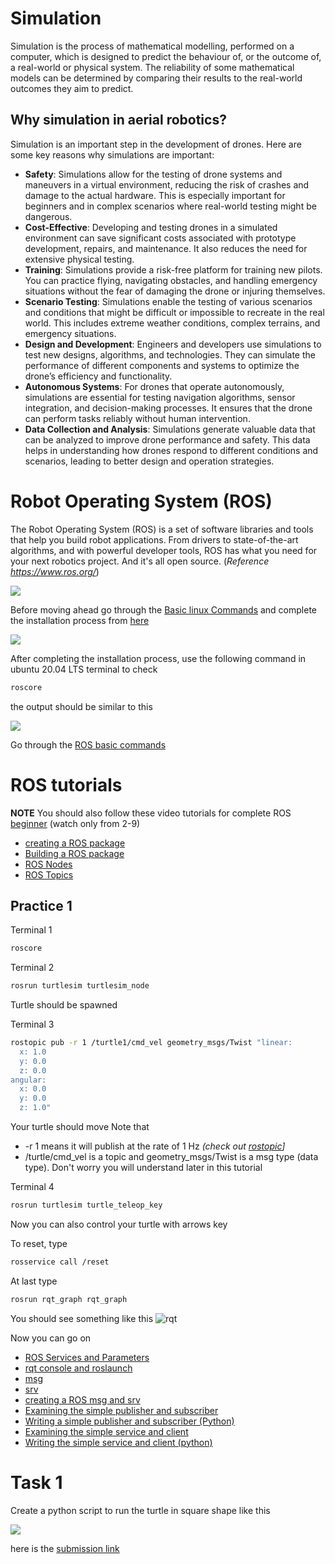 # Simulation 
Simulation is the process of mathematical modelling, performed on a computer, which is designed to predict the behaviour of, or the outcome of, a real-world or physical system. The reliability of some mathematical models can be determined by comparing their results to the real-world outcomes they aim to predict.

## Why simulation in aerial robotics?
Simulation is an important step in the development of drones. Here are some key reasons why simulations are important: 
- **Safety**: Simulations allow for the testing of drone systems and maneuvers in a virtual environment, reducing the risk of crashes and damage to the actual hardware. This is especially important for beginners and in complex scenarios where real-world testing might be dangerous.
- **Cost-Effective**: Developing and testing drones in a simulated environment can save significant costs associated with prototype development, repairs, and maintenance. It also reduces the need for extensive physical testing.
- **Training**: Simulations provide a risk-free platform for training new pilots. You can practice flying, navigating obstacles, and handling emergency situations without the fear of damaging the drone or injuring themselves.
- **Scenario Testing**: Simulations enable the testing of various scenarios and conditions that might be difficult or impossible to recreate in the real world. This includes extreme weather conditions, complex terrains, and emergency situations.
- **Design and Development**: Engineers and developers use simulations to test new designs, algorithms, and technologies. They can simulate the performance of different components and systems to optimize the drone’s efficiency and functionality.
- **Autonomous Systems**: For drones that operate autonomously, simulations are essential for testing navigation algorithms, sensor integration, and decision-making processes. It ensures that the drone can perform tasks reliably without human intervention.
- **Data Collection and Analysis**: Simulations generate valuable data that can be analyzed to improve drone performance and safety. This data helps in understanding how drones respond to different conditions and scenarios, leading to better design and operation strategies.

# Robot Operating System (ROS)
The Robot Operating System (ROS) is a set of software libraries and tools that help you build robot applications. From drivers to state-of-the-art algorithms, and with powerful developer tools, ROS has what you need for your next robotics project. And it's all open source.
(_Reference https://www.ros.org/_)

![](https://github.com/Bhaveshmeghwal21/GIFs/blob/main/gif_summer_camp/ROS_logo.png) 

Before moving ahead go through the [Basic linux Commands](https://www.geeksforgeeks.org/basic-linux-commands/) and complete the installation process from [here](https://github.com/Bhaveshmeghwal21/AMC_Summer_Camp-2024/blob/main/Windows.pdf)

![](https://github.com/Bhaveshmeghwal21/GIFs/blob/main/gif_summer_camp/exciting3.gif)

After completing the installation process, use the following command in ubuntu 20.04 LTS terminal to check
```bash
roscore 
```
the output should be similar to this 

![](https://github.com/Bhaveshmeghwal21/GIFs/blob/main/gif_summer_camp/roscore-04-1024x501.png)


Go through the [ROS basic commands](https://wiki.ros.org/ROS/Tutorials/NavigatingTheFilesystem)
# ROS tutorials
**NOTE** You should also follow these video tutorials for complete ROS [beginner](https://www.youtube.com/playlist?list=PL868twsx7OjdnroeAUFVBGlKGnFGi9txc) (watch only from 2-9)
- [creating a ROS package](https://wiki.ros.org/ROS/Tutorials/CreatingPackage)
- [Building a ROS package](https://wiki.ros.org/ROS/Tutorials/BuildingPackages)
- [ROS Nodes](https://wiki.ros.org/ROS/Tutorials/UnderstandingNodes)
- [ROS Topics](https://wiki.ros.org/ROS/Tutorials/UnderstandingTopics)

## Practice 1
Terminal 1
```bash
roscore
```
Terminal 2
```bash
rosrun turtlesim turtlesim_node
```
Turtle should be spawned

Terminal 3  
```bash
rostopic pub -r 1 /turtle1/cmd_vel geometry_msgs/Twist "linear:
  x: 1.0
  y: 0.0
  z: 0.0
angular:
  x: 0.0
  y: 0.0
  z: 1.0" 
```
Your turtle should move
Note that 
- -r 1 means it will publish at the rate of 1 Hz _(check out [rostopic](http://wiki.ros.org/rostopic)]_
- /turtle/cmd_vel is a topic and geometry_msgs/Twist is a msg type (data type). Don't worry you will understand later in this tutorial

Terminal 4
```bash
rosrun turtlesim turtle_teleop_key
```
Now you can also control your turtle with arrows key

To reset, type 
```bash
rosservice call /reset
```
At last type 
```bash
rosrun rqt_graph rqt_graph
```
You should see something like this
![rqt](https://github.com/Bhaveshmeghwal21/GIFs/blob/main/gif_summer_camp/turtlesim.png)

Now you can go on
- [ROS Services and Parameters](https://wiki.ros.org/ROS/Tutorials/UnderstandingTopics)
- [rqt console and roslaunch](https://wiki.ros.org/ROS/Tutorials/UsingRqtconsoleRoslaunch)
- [msg](https://wiki.ros.org/msg)
- [srv](https://wiki.ros.org/srv)
- [creating a ROS msg and srv](https://wiki.ros.org/ROS/Tutorials/CreatingMsgAndSrv)
- [Examining the simple publisher and subscriber](https://wiki.ros.org/ROS/Tutorials/ExaminingPublisherSubscriber)
- [Writing a simple publisher and subscriber (Python)](http://wiki.ros.org/ROS/Tutorials/WritingPublisherSubscriber%28python%29)
- [Examining the simple service and client](https://wiki.ros.org/ROS/Tutorials/WritingServiceClient%28python%29)
- [Writing the simple service and client (python)](https://wiki.ros.org/ROS/Tutorials/WritingServiceClient%28python%29)


# Task 1
Create a python script to run the turtle in square shape like this

![](https://github.com/Bhaveshmeghwal21/GIFs/blob/main/gif_summer_camp/Screenshot%20from%202024-05-27%2018-19-05.png)





here is the [submission link](https://docs.google.com/forms/d/e/1FAIpQLSdX8vaBDqeiXe8cI3L4f3qNrlWBmSk6gXdsYgar3UiGimKaNg/viewform?usp=sf_link)



